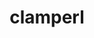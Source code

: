 ---
id: 366
title: clamperl
types: [water]
image: https://raw.githubusercontent.com/PokeAPI/sprites/master/sprites/pokemon/366.png
---